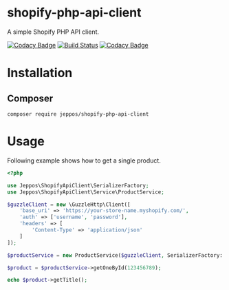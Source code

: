 shopify-php-api-client
==
A simple Shopify PHP API client.

[![Codacy Badge](https://api.codacy.com/project/badge/Grade/43be3443e079444f91ecbfdec8fc5ecb)](https://www.codacy.com/app/jeppos/shopify-php-api-client?utm_source=github.com&amp;utm_medium=referral&amp;utm_content=jeppos/shopify-php-api-client&amp;utm_campaign=Badge_Grade)
[![Build Status](https://travis-ci.org/jeppos/shopify-php-api-client.svg?branch=master)](https://travis-ci.org/jeppos/shopify-php-api-client)
[![Codacy Badge](https://api.codacy.com/project/badge/Coverage/43be3443e079444f91ecbfdec8fc5ecb)](https://www.codacy.com/app/jeppos/shopify-php-api-client?utm_source=github.com&amp;utm_medium=referral&amp;utm_content=jeppos/shopify-php-api-client&amp;utm_campaign=Badge_Coverage)

# Installation
## Composer

```
composer require jeppos/shopify-php-api-client
```

# Usage

Following example shows how to get a single product.

```php
<?php

use Jeppos\ShopifyApiClient\SerializerFactory;
use Jeppos\ShopifyApiClient\Service\ProductService;

$guzzleClient = new \GuzzleHttp\Client([
    'base_uri' => 'https://your-store-name.myshopify.com/',
    'auth' => ['username', 'password'],
    'headers' => [
        'Content-Type' => 'application/json'
    ]
]);

$productService = new ProductService($guzzleClient, SerializerFactory::create());

$product = $productService->getOneById(123456789);

echo $product->getTitle();
```
